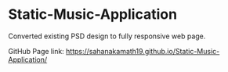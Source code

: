 # Static-Music-Application
Converted existing PSD design to fully responsive web page.

GitHub Page link: https://sahanakamath19.github.io/Static-Music-Application/
